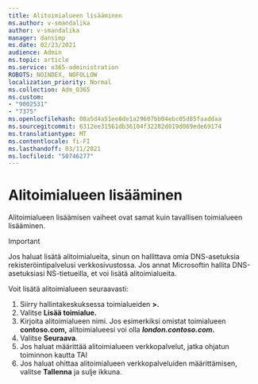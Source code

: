 ```yaml
---
title: Alitoimialueen lisääminen
ms.author: v-smandalika
author: v-smandalika
manager: dansimp
ms.date: 02/23/2021
audience: Admin
ms.topic: article
ms.service: o365-administration
ROBOTS: NOINDEX, NOFOLLOW
localization_priority: Normal
ms.collection: Adm_O365
ms.custom:
- "9002531"
- "7375"
ms.openlocfilehash: 08a5d4a51ee8de1a29607bb04ebc05d85faaddaa
ms.sourcegitcommit: 6312ee31561db36104f32282d019d069ede69174
ms.translationtype: MT
ms.contentlocale: fi-FI
ms.lasthandoff: 03/11/2021
ms.locfileid: "50746277"
---
```

# <a name="add-a-subdomain"></a>Alitoimialueen lisääminen

Alitoimialueen lisäämisen vaiheet ovat samat kuin tavallisen toimialueen lisääminen. 

> [!IMPORTANT]
> Jos haluat lisätä alitoimialueita, sinun on hallittava omia DNS-asetuksia rekisteröintipalvelusi verkkosivustossa. Jos annat Microsoftin hallita DNS-asetuksiasi NS-tietueilla, et voi lisätä alitoimialueita. 

Voit lisätä alitoimialueen seuraavasti:

1. Siirry hallintakeskuksessa toimialueiden **>.**
2. Valitse **Lisää toimialue.**
3. Kirjoita alitoimialueen nimi. Jos esimerkiksi omistat toimialueen **contoso.com,** alitoimialueesi voi olla **_london.contoso.com._**
4. Valitse **Seuraava**.
5. Jos haluat määrittää alitoimialueen verkkopalvelut, jatka ohjatun toiminnon kautta TAI
6. Jos haluat ohittaa alitoimialueen verkkopalveluiden määrittämisen, valitse **Tallenna** ja sulje ikkuna.

